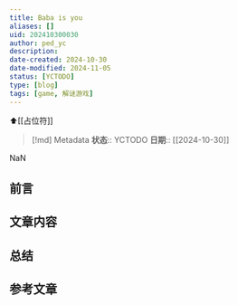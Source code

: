 ```yaml
---
title: Baba is you
aliases: []
uid: 202410300030
author: ped_yc
description: 
date-created: 2024-10-30
date-modified: 2024-11-05
status: [YCTODO]
type: [blog]
tags: [game, 解谜游戏]
---
```


⬆[[占位符]]

> [!md] Metadata
> **状态**:: YCTODO
> **日期**:: [[2024-10-30]]

NaN

## 前言

## 文章内容

## 总结

## 参考文章
